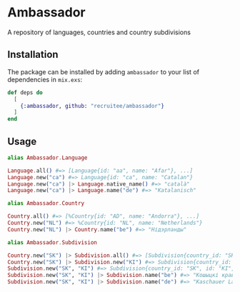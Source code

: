 # Ambassador

A repository of languages, countries and country subdivisions

## Installation

The package can be installed
by adding `ambassador` to your list of dependencies in `mix.exs`:

```elixir
def deps do
  [
    {:ambassador, github: "recruitee/ambassador"}
  ]
end
```

## Usage

```ex
alias Ambassador.Language

Language.all() #=> [Language{id: "aa", name: "Afar"}, ...]
Language.new("ca") #=> Language{id: "ca", name: "Catalan"}
Language.new("ca") |> Language.native_name() #=> "català"
Language.new("ca") |> Language.name("de") #=> "Katalanisch"

alias Ambassador.Country

Country.all() #=> [%Country{id: "AD", name: "Andorra"}, ...]
Country.new("NL") #=> %Country{id: "NL", name: "Netherlands"}
Country.new("NL") |> Country.name("be") #=> "Нідэрланды"

alias Ambassador.Subdivision

Country.new("SK") |> Subdivision.all() #=> [Subdivision{country_id: "SK", id: "BC", name: "Banskobystrický kraj"}, ...]
Country.new("SK") |> Subdivision.new("KI") #=> Subdivision{country_id: "SK", id: "KI", name: "Košický kraj"}
Subdivision.new("SK", "KI") #=> Subdivision{country_id: "SK", id: "KI", name: "Košický kraj"}
Subdivision.new("SK", "KI") |> Subdivision.name("be") #=> "Кошыцкі край"
Subdivision.new("SK", "KI") |> Subdivision.name("de") #=> "Kaschauer Landschaftsverband"
```
